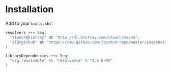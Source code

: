 # Installation

Add to your `build.sbt`:

```scala
resolvers ++= Seq(
  "Stanch@bintray" at "http://dl.bintray.com/stanch/maven",
  "JTO@github" at "https://raw.github.com/jto/mvn-repo/master/snapshots"
)

libraryDependencies ++= Seq(
  "org.resolvable" %% "resolvable" % "2.0.0-M4"
)
```
